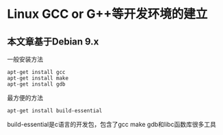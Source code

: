 # Linux GCC or G++等开发环境的建立

## 本文章基于Debian 9.x

一般安装方法

```
apt-get install gcc
apt-get install make
apt-get install gdb
```



最方便的方法

```
apt-get install build-essential
```



build-essential是c语言的开发包，包含了gcc make gdb和libc函数库很多工具